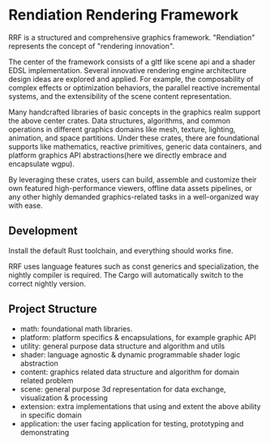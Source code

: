 # Rendiation Rendering Framework

RRF is a structured and comprehensive graphics framework. "Rendiation" represents the concept of "rendering innovation".

The center of the framework consists of a gltf like scene api and a shader EDSL implementation. Several innovative rendering engine architecture design ideas are explored and applied. For example, the composability of complex effects or optimization behaviors, the parallel reactive incremental systems, and the extensibility of the scene content representation.

Many handcrafted libraries of basic concepts in the graphics realm support the above center crates. Data structures, algorithms, and common operations in different graphics domains like mesh, texture, lighting, animation, and space partitions. Under these crates, there are foundational supports like mathematics, reactive primitives, generic data containers, and platform graphics API abstractions(here we directly embrace and encapsulate wgpu).

By leveraging these crates, users can build, assemble and customize their own featured high-performance viewers, offline data assets pipelines, or any other highly demanded graphics-related tasks in a well-organized way with ease.

## Development

Install the default Rust toolchain, and everything should works fine.

RRF uses language features such as const generics and specialization, the nightly compiler is required. The Cargo will automatically switch to the correct nightly version.

## Project Structure

- math: foundational math libraries.
- platform: platform specifics & encapsulations, for example graphic API
- utility: general purpose data structure and algorithm and utils
- shader: language agnostic & dynamic programmable shader logic abstraction
- content: graphics related data structure and algorithm for domain related problem
- scene: general purpose 3d representation for data exchange, visualization & processing
- extension: extra implementations that using and extent the above ability in specific domain
- application: the user facing application for testing, prototyping and demonstrating
